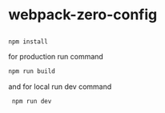 # webpack-zero-config
##
```sh
npm install
```
for production run command
```sh
npm run build
```
and for local run dev command
```sh
 npm run dev 
```
